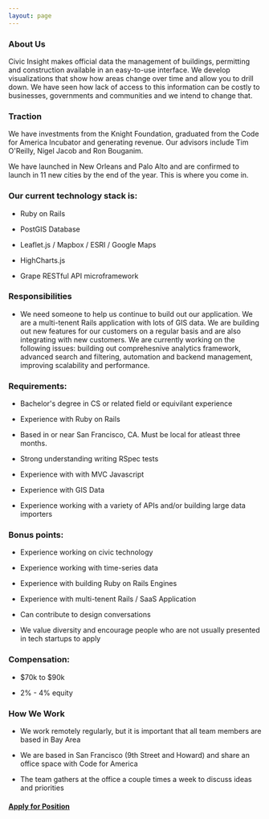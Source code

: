 ```yaml
---
layout: page
---
```



### About Us

Civic Insight makes official data the management of buildings, permitting and construction available in an easy-to-use interface. We develop visualizations that show how areas change over time and allow you to drill down. We have seen how lack of access to this information can be costly to businesses, governments and communities and we intend to change that.


### Traction

We have investments from the Knight Foundation, graduated from the Code for America Incubator and generating revenue. Our advisors include  Tim O'Reilly, Nigel Jacob and Ron Bouganim.

We have launched in New Orleans and Palo Alto and are confirmed to launch in 11 new cities by the end of the year. This is where you come in.



### Our current technology stack is:

  * Ruby on Rails

  * PostGIS Database

  * Leaflet.js / Mapbox / ESRI / Google Maps

  * HighCharts.js
  
  * Grape RESTful API microframework 
  
  
  

### Responsibilities

  * We need someone to help us continue to build out our application. We are a multi-tenent Rails application with lots of GIS data. We are building out new features for our customers on a regular basis and are also integrating with new customers. We are currently working on the following issues: building out comprehesnive analytics framework, advanced search and filtering, automation and backend management, improving scalability and performance.





### Requirements:

* Bachelor's degree in CS or related field or equivilant experience

* Experience with Ruby on Rails

* Based in or near San Francisco, CA. Must be local for atleast three months.

* Strong understanding writing RSpec tests

* Experience with with MVC Javascript

* Experience with GIS Data

* Experience working with a variety of APIs and/or building large data importers



### Bonus points:

* Experience working on civic technology

* Experience working with time-series data

* Experience with building Ruby on Rails Engines

* Experience with multi-tenent Rails / SaaS Application

* Can contribute to design conversations

* We value diversity and encourage people who are not usually presented in tech startups to apply

### Compensation:

* $70k to $90k 

* 2% - 4% equity


### How We Work

  * We work remotely regularly, but it is important that all team members are based in Bay Area
  
  * We are based in San Francisco (9th Street and Howard) and share an office space with Code for America
  
  * The team gathers at the office a couple times a week to discuss ideas and priorities

#### [Apply for Position](https://docs.google.com/a/civicindustries.com/forms/d/1qvmci4D9JvRgFfzFwctw7BA0TL4v5r6ek38vPYMZJ3I/viewform?usp=send_form)